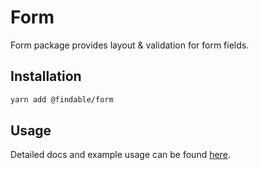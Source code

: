 # Form

Form package provides layout & validation for form fields.

## Installation

```sh
yarn add @findable/form
```

## Usage

Detailed docs and example usage can be found [here](https://atlaskit.atlassian.com/packages/core/form).
